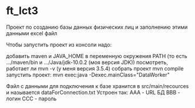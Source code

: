 # ft_lct3
Проект по созданию базы данных физических лиц и заполнению этими данными excel файл

Чтобы запустить проект из консоли надо:

добавить maven и JAVA_HOME в переменную окружения PATH (то есть .../maven/bin и .../Java/jdk-10.0.2 (моя версия JDK))
посмотреть, работает ли mvn -v (у меня версия 3.5.4)
собрать проект mvn compile
запустить проект: mvn exec:java -Dexec.mainClass="DataWorker"

Файл с данными для подключения к базе хранится в src/main/recources и называется dataForConnection.txt
Устроен так:
ААА - URL БД
ВВВ - логин
ССС - пароль
